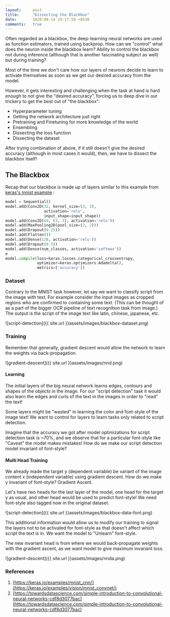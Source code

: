 ```yaml
---
layout:     post
title:      "Dissecting the Blackbox"
date:       2020-08-14 19:17:58 +0530
comments:   true
---
```

Often regarded as a blackbox, the deep-learning neural networks are used as function estimators, trained using backprop. How can we "control" what does the neuron inside the blackbox learn? Ability to control the blackbox not during inference (although that is another fascinating subject as well) but during training?

Most of the time we don't care how our layers of neurons decide to learn to activate themselves as soon as we get our desired accuracy from the model.

However, it gets interesting and challenging when the task at hand is hard enough to not give the "desired accuracy", forcing us to deep dive in our trickery to get the best out of "the blackbox":

- Hyperparameter tuning
- Getting the network architecture just right
- Pretraining and Finetuning for more knowledge of the world
- Ensembling
- Dissecting the loss function
- Dissecting the dataset

After trying combination of above, if it still doesn't give the desired accuracy (although in most cases it would), then, we have to dissect the blackbox itself!

## The Blackbox
Recap that our blackbox is made up of layers similar to this example from [keras's mnist example](https://keras.io/examples/vision/mnist_convnet/) :
```python
model = Sequential()
model.add(Conv2D(32, kernel_size=(3, 3),
                 activation='relu',
                 input_shape=input_shape))
model.add(Conv2D(64, (3, 3), activation='relu'))
model.add(MaxPooling2D(pool_size=(2, 2)))
model.add(Dropout(0.25))
model.add(Flatten())
model.add(Dense(128, activation='relu'))
model.add(Dropout(0.5))
model.add(Dense(num_classes, activation='softmax'))
e
model.compile(loss=keras.losses.categorical_crossentropy,
              optimizer=keras.optimizers.Adadelta(),
              metrics=['accuracy'])
```

### Dataset
Contrary to the MNIST task however, let say we want to classify script from the image with text. For example consider the input images as cropped regions who are confirmed to containing some text. (This can be thought of as a part of the bigger OCR pipeline of text recognition task from image.) The output is the script of the image text like latin, chinese, japanese, etc.

![script-detection]({{ site.url }}assets/images/blackbox-dataset.png)

### Training
Remember that generally, gradient descent would allow the network to learn the weights via back-propagation.

![gradient-descent]({{ site.url }}assets/images/nnd.png)

#### Learning
The initial layers of the big neural network learns edges, contours and shapes of the objects in the image. For our "script detection" task it would also learn the edges and curls of the text in the images in order to "read" the text!

Some layers might be "wasted" in learning the color and font-style of the image text! We want to control for layers to learn tasks only related to script detection. 

Imagine that the accuracy we got after model optimizations for script detection task is ~70%, and we observe that for a particular font-style like "Caveat" the model makes mistakes! How do we make our script detection model invariant of font-style?

#### Multi Head Training
We already made the target y (dependent variable) be variant of the image content x (independent variable) using gradient descent. How do we make y invariant of font-style? Gradient Ascent.

Let's have two heads for the last layer of the model, one head for the target y as usual, and other head would be used to predict font-style!
We need font-style also tagged now in the original dataset.

![script-detection]({{ site.url }}assets/images/blackbox-data-font.png)
    
This additional information would allow us to modify our training to signal the layers not to be activated for font-style as that doesn't affect which script the text is in. We want the model to "Unlearn" font-style.

The new invariant head is from where we would back-propagate weights with the gradient ascent, as we want model to give maximum invariant loss.

![gradient-descent]({{ site.url }}assets/images/nnda.png)

### References
1. [https://keras.io/examples/mnist_cnn/](https://keras.io/examples/vision/mnist_convnet/)
1. [https://towardsdatascience.com/simple-introduction-to-convolutional-neural-networks-cdf8d3077bac](https://towardsdatascience.com/simple-introduction-to-convolutional-neural-networks-cdf8d3077bac)